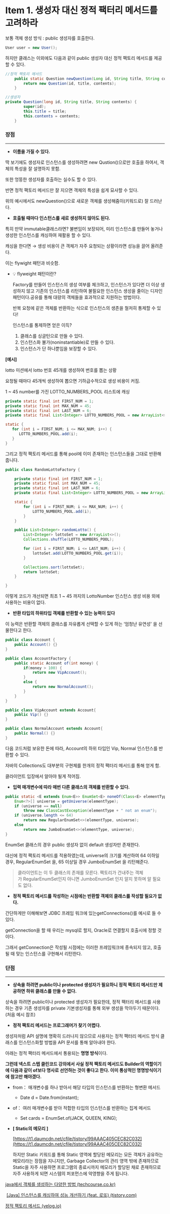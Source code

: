 # Item 1. 생성자 대신 정적 팩터리 메서드를 고려하라

보통 객체 생성 방식 : public 생성자를 호출한다. 

```java
User user = new User();
```

하지만 클래스는 이외에도 다음과 같이 public 생성자 대신 정적 팩토리 메서드를 제공할 수 있다.

```java
//정적 팩토리 메서드
    public static Question newQuestion(Long id, String title, String contents) {
        return new Question(id, title, contents);
    }

//생성자
private Question(long id, String title, String contents) {
        super(id);
        this.title = title;
        this.contents = contents;
    }
```

### **장점**

---

- **이름을 가질 수 있다.**

딱 보기에도 생성자로 인스턴스를 생성하려면 new Qustion()으로만 호출을 하여서, 객체의 특성을 잘 설명하지 못함.

또한 엉뚱한 생성자를 호출하는 실수도 할 수 있다.

반면 정적 팩토리 메서드만 잘 지으면 객체의 특성을 쉽게 묘사할 수 있다. 

위의 예시에서도 newQuestion()으로 새로운 객체를 생성해줌이(키워드로) 잘 드러난다.

- **호출될 때마다 인스턴스를 새로 생성하지 않아도 된다.**

특히 만약 immutable클래스라면? 불변임이 보장되어, 미리 인스턴스를 만들어 놓거나 생성한 인스턴스를 캐싱하여 재활용 할 수 있다. 

캐싱을 한다면 → 생성 비용이 큰 객체가 자주 요청되는 상황이라면 성능을 끌어 올려준다.

이는 flywight 패턴과 비슷함.

- 💡 flyweight 패턴이란?
    
    Factory를 만들어 인스턴스의 생성 여부를 체크하고, 인스턴스가 있다면 더 이상 생성하지 않고 기존의 인스턴스를 리턴하여 불필요한 인스턴스 생성을 줄이는 디자인 패턴이다.공유를 통해 대량의 객체들을 효과적으로 지원하는 방법이다.
    
    반복 요청에 같은 객체를 반환하는 식으로 인스턴스의 생존을 철저히 통제할 수 있다!
    
    인스턴스를 통제하면 얻은 이득?
    
    1. 클래스를 싱글턴으로 만들 수 있다.
    2. 인스턴스화 불가(noninstantiable)로 만들 수 있다.
    3. 인스턴스가 단 하나뿐임을 보장할 수 있다.

**[예시]**

lotto 미션에서 lotto 번호 45개를 생성하여 번호를 뽑는 상황

요청될 때마다 45개씩 생성하여 뽑으면 기하급수적으로 생성 비용이 커짐.

1 ~ 45 number를 가진 LOTTO_NUMBERS_POOL 리스트에 캐싱

```java
private static final int FIRST_NUM = 1;
private static final int MAX_NUM = 45;
private static final int LAST_NUM = 6;
private static final List<Integer> LOTTO_NUMBERS_POOL = new ArrayList<>();

static {
   for (int i = FIRST_NUM; i <= MAX_NUM; i++) {
      LOTTO_NUMBERS_POOL.add(i);
   }
}
```

그리고 정적 팩토리 메서드를 통해 pool에 이미 존재하는 인스턴스들을 그대로 반환해줍니다.

```java
public class RandomLottoFactory {

	private static final int FIRST_NUM = 1;
	private static final int MAX_NUM = 45;
	private static final int LAST_NUM = 6;
	private static final List<Integer> LOTTO_NUMBERS_POOL = new ArrayList<>();

	static {
		for (int i = FIRST_NUM; i <= MAX_NUM; i++) {
			LOTTO_NUMBERS_POOL.add(i);
		}
	}

	public List<Integer> randomLotto() {
		List<Integer> lottoSet = new ArrayList<>();
		Collections.shuffle(LOTTO_NUMBERS_POOL);

		for (int i = FIRST_NUM; i <= LAST_NUM; i++) {
			lottoSet.add(LOTTO_NUMBERS_POOL.get(i));
		}

		Collections.sort(lottoSet);
		return lottoSet;
	}

}
```

이렇게 코드가 개선되면 최초 1 ~ 45 까지의 LottoNumber 인스턴스 생성 비용 외에 사용하는 비용이 없다.

- **반환 타입의 하위타입 객체를 반환할 수 있는 능력이 있다**

이 능력은 반환할 객체의 클래스를 자유롭게 선택할 수 있게 하는 ‘엄청난 유연성' 을 선물한다고 한다.

```java
public class Account {
	public Account() {}
}

public class AccountFactory {
	public static Account of(int money) {
		if(money > 100) {
			return new VipAccount();
		}
		else {
			return new NormalAccount();
		}
	}
}

public class VipAccount extends Account{
	public Vip() {}
}

public class NormalAccount extends Account{
	public Normal() {}
}
```

다음 코드처럼 보유한 돈에 따라, Account의 하위 타입인 Vip, Normal 인스턴스를 반환할 수 있다.

자바의 Collections도 대부분의 구현체를 한개의 정적 팩터리 메서드를 통해 얻게 함.

클라이언트 입장에서 알아야 될게 적어짐.

- **입력 매개변수에 따라 매번 다른 클래스의 객체를 반환할 수 있다.**

```java
public static <E extends Enum<E>> EnumSet<E> noneOf(Class<E> elementType) {
    Enum<?>[] universe = getUniverse(elementType);
    if (universe == null)
        throw new ClassCastException(elementType + " not an enum");
    if (universe.length <= 64)
        return new RegularEnumSet<>(elementType, universe);
    else
        return new JumboEnumSet<>(elementType, universe);
}
```

EnumSet 클래스의 경우 public 생성자 없이 default 생성자만 존재한다.

대신에 정적 팩토리 메서드를 적용하였는데, universe의 크기를 계산하여 64 이하일 경우, RegularEnumSet 을, 65 이상일 경우 JumboEnumSet 을 리턴해준다.

> 클라이언트는 이 두 클래스의 존재를 모른다. 팩토리가 건내주는 객체가 RegularEnumSet인지 아니면 JumboEnumSet 인지 알지 못하며 알 필요도 없다.
> 

- **정적 팩토리 메서드를 작성하는 시점에는 반환할 객체의 클래스를 작성할 필요가 없다.**

간단하게만 이해해보면 JDBC 프레임 워크에 있는getConnections()를 예시로 들 수 있다.

getConnection을 할 때 우리는 mysql로 할지, Oracle로 연결할지 호출시에 정할 것이다.

그래서 getConnection은 작성될 시점에는 이러한 프레임워크에 종속되지 않고, 호출될 때 맞는 인스턴스를 구현해서 리턴한다. 

### 단점

---

- **상속을 하려면 public이나 protected 생성자가 필요하니 정적 팩토리 메서드만 제공하면 하위 클래스를 만들 수 없다.**

상속을 하려면 public이나 protected 생성자가 필요한데, 정적 팩터리 메서드를 사용하는 경우 기존 생성자를 private 기본생성자를 통해 외부 생성을 막아두기 때문이다.(처음 예시 참조)

- **정적 팩토리 메서드는 프로그래머가 찾기 어렵다.**

생성자처럼 API 설명에 명확히 드러나지 않으므로 사용자는 정적 팩터리 메서드 방식 클래스를 인스턴스화할 방법을 API 문서를 통해 알아내야 한다.

아래는 정적 팩터리 메서드에서 통용되는 **명명 방식**이다.

**그런데 넥스트 스텝 클린코드 강의에서 사실 정적 팩토리 메서드도 Builder의 역할이기에 다음과 같이 of보다 명사로 선언하는 것이 좋다고 한다. 이미 통상적인 명명방식이기에 참고만 해야겠다.**

- from： 매개변수를 하나 받아서 해당 타입의 인스턴스를 반환하는 형변환 메서드
    - Date d = Date.from(instant);
- of： 여러 매개변수를 받아 적합한 타입의 인스턴스를 반환하는 집계 메서드
    - Set<Rank> cards = EnumSet.of(JACK, QUEEN, KING);

- **[ Static의 메모리 ]**
    
    [https://t1.daumcdn.net/cfile/tistory/99AAAC405CEC82C032](https://t1.daumcdn.net/cfile/tistory/99AAAC405CEC82C032)
    
    하지만 Static 키워드를 통해 Static 영역에 할당된 메모리는 모든 객체가 공유하는 메모리라는 장점을 지니지만, Garbage Collector의 관리 영역 밖에 존재하므로 Static을 자주 사용하면 프로그램의 종료시까지 메모리가 할당된 채로 존재하므로 자주 사용하게 되면 시스템의 퍼포먼스에 악영향을 주게 됩니다.
    

[java에서 객체를 생성하는 다양한 방법 (techcourse.co.kr)](https://tecoble.techcourse.co.kr/post/2021-05-17-constructor/)

 [[Java] 인스턴스를 캐싱하여 성능 개선하기 (feat. 로또) (tistory.com)](https://steadyjay.tistory.com/15)

[정적 팩토리 메서드 (velog.io)](https://velog.io/@ujunhwan/%EC%A0%95%EC%A0%81-%ED%8C%A9%ED%86%A0%EB%A6%AC-%EB%A9%94%EC%84%9C%EB%93%9C)
